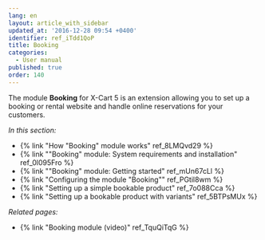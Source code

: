 ```yaml
---
lang: en
layout: article_with_sidebar
updated_at: '2016-12-28 09:54 +0400'
identifier: ref_iTdd1QoP
title: Booking
categories:
  - User manual
published: true
order: 140
---
```



The module **Booking** for X-Cart 5 is an extension allowing you to set up a booking or rental website and handle online reservations for your customers. 

_In this section:_

*   {% link "How &quot;Booking&quot; module works" ref_8LMQvd29 %}
*   {% link "&quot;Booking&quot; module: System requirements and installation" ref_0l095Fro %}
*   {% link "&quot;Booking&quot; module: Getting started" ref_mUn67cLl %}
*   {% link "Configuring the module &quot;Booking&quot;" ref_PGtil8wm %}
*   {% link "Setting up a simple bookable product" ref_7o088Cca %}
*   {% link "Setting up a bookable product with variants" ref_5BTPsMUx %}

_Related pages:_

*   {% link "Booking module (video)" ref_TquQiTqG %}
